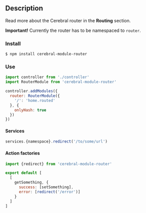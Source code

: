 ## Description
Read more about the Cerebral router in the **Routing** section.

**Important!** Currently the router has to be namespaced to `router`.

### Install
`$ npm install cerebral-module-router`

### Use

```javascript
import controller from './controller'
import RouterModule from 'cerebral-module-router'

controller.addModules({
  router: RouterModule({
    '/': 'home.routed'
  }, {
    onlyHash: true
  })
})
```

#### Services

```javascript
services.{namespace}.redirect('/to/some/url')
```

#### Action factories

```javascript
import {redirect} from 'cerebral-module-router'

export default [
  [
    getSomething, {
      success: [setSomething],
      error: [redirect('/error')]
    }
  ]
]
```
